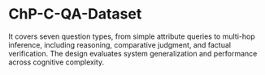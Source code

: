 # ChP-C-QA-Dataset
It covers seven question types, from simple attribute queries to multi-hop inference, including reasoning, comparative judgment, and factual verification. The design evaluates system generalization and performance across cognitive complexity.
